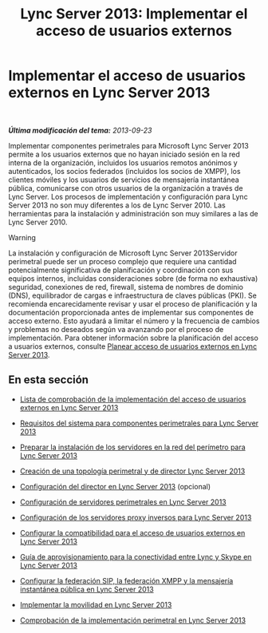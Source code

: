 ﻿---
title: 'Lync Server 2013: Implementar el acceso de usuarios externos'
TOCTitle: Implementar el acceso de usuarios externos
ms:assetid: d40c9574-c16b-4fe6-b848-21ae0b7e4f0e
ms:mtpsurl: https://technet.microsoft.com/es-es/library/Gg398918(v=OCS.15)
ms:contentKeyID: 48276776
ms.date: 01/07/2017
mtps_version: v=OCS.15
ms.translationtype: HT
---

# Implementar el acceso de usuarios externos en Lync Server 2013

 

_**Última modificación del tema:** 2013-09-23_

Implementar componentes perimetrales para Microsoft Lync Server 2013 permite a los usuarios externos que no hayan iniciado sesión en la red interna de la organización, incluidos los usuarios remotos anónimos y autenticados, los socios federados (incluidos los socios de XMPP), los clientes móviles y los usuarios de servicios de mensajería instantánea pública, comunicarse con otros usuarios de la organización a través de Lync Server. Los procesos de implementación y configuración para Lync Server 2013 no son muy diferentes a los de Lync Server 2010. Las herramientas para la instalación y administración son muy similares a las de Lync Server 2010.

> [!WARNING]  
> La instalación y configuración de Microsoft Lync Server 2013Servidor perimetral puede ser un proceso complejo que requiere una cantidad potencialmente significativa de planificación y coordinación con sus equipos internos, incluidas consideraciones sobre (de forma no exhaustiva) seguridad, conexiones de red, firewall, sistema de nombres de dominio (DNS), equilibrador de cargas e infraestructura de claves públicas (PKI). Se recomienda encarecidamente revisar y usar el proceso de planificación y la documentación proporcionada antes de implementar sus componentes de acceso externo. Esto ayudará a limitar el número y la frecuencia de cambios y problemas no deseados según va avanzando por el proceso de implementación. Para obtener información sobre la planificación del acceso a usuarios externos, consulte <a href="lync-server-2013-planning-for-external-user-access.md">Planear acceso de usuarios externos en Lync Server 2013</a>.



## En esta sección

  - [Lista de comprobación de la implementación del acceso de usuarios externos en Lync Server 2013](lync-server-2013-deployment-checklist-for-external-user-access.md)

  - [Requisitos del sistema para componentes perimetrales para Lync Server 2013](lync-server-2013-system-requirements-for-external-user-access-components.md)

  - [Preparar la instalación de los servidores en la red del perímetro para Lync Server 2013](lync-server-2013-preparing-for-installation-of-servers-in-the-perimeter-network.md)

  - [Creación de una topología perimetral y de director Lync Server 2013](lync-server-2013-building-an-edge-and-director-topology.md)

  - [Configuración del director en Lync Server 2013](lync-server-2013-setting-up-the-director.md) (opcional)

  - [Configuración de servidores perimetrales en Lync Server 2013](lync-server-2013-setting-up-edge-servers.md)

  - [Configuración de los servidores proxy inversos para Lync Server 2013](lync-server-2013-setting-up-reverse-proxy-servers.md)

  - [Configurar la compatibilidad para el acceso de usuarios externos en Lync Server 2013](lync-server-2013-configuring-support-for-external-user-access.md)

  - [Guía de aprovisionamiento para la conectividad entre Lync y Skype en Lync Server 2013](lync-server-2013-provisioning-guide-for-lync-skype-connectivity.md)

  - [Configurar la federación SIP, la federación XMPP y la mensajería instantánea pública en Lync Server 2013](lync-server-2013-configuring-sip-federation-xmpp-federation-and-public-instant-messaging.md)

  - [Implementar la movilidad en Lync Server 2013](lync-server-2013-deploying-mobility.md)

  - [Comprobación de la implementación perimetral en Lync Server 2013](lync-server-2013-verifying-your-edge-deployment.md)

